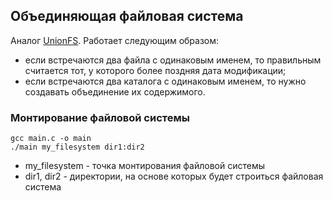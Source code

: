 ## Объединяющая файловая система

Аналог [UnionFS](https://ru.wikipedia.org/wiki/UnionFS). Работает следующим образом:
+ если встречаются два файла с одинаковым именем, то правильным считается тот, у которого более поздняя дата модификации;
+ если встречаются два каталога с одинаковым именем, то нужно создавать объединение их содержимого.

### Монтирование файловой системы
```
gcc main.c -o main
./main my_filesystem dir1:dir2
```
+ my_filesystem - точка монтирования файловой системы
+ dir1, dir2 - директории, на основе которых будет строиться файловая система
